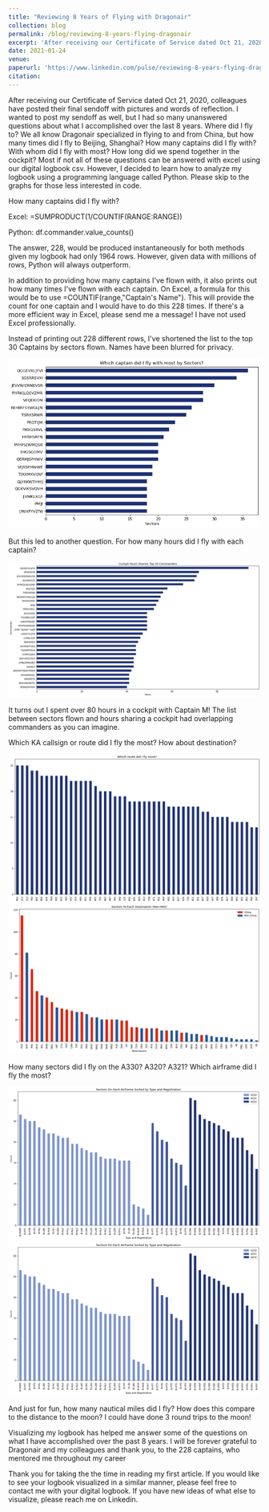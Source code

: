 ```yaml
---
title: "Reviewing 8 Years of Flying with Dragonair"
collection: blog
permalink: /blog/reviewing-8-years-flying-dragonair
excerpt: 'After receiving our Certificate of Service dated Oct 21, 2020, colleagues have posted their final sendoff with pictures and words of reflection. I wanted to post my sendoff as well, but I had so many unanswered questions about what I accomplished over the last 8 years. Where did I fly to?'
date: 2021-01-24
venue:
paperurl: 'https://www.linkedin.com/pulse/reviewing-8-years-flying-dragonair-azwin-lam/?trackingId=Uq5xe5q2H2R3gYW2DrTWwg%3D%3D'
citation:
---
```

<!-- This paper is about the number 1. The number 2 is left for future work. -->

<!-- [Download paper here](http://academicpages.github.io/files/paper1.pdf) -->

<!-- Recommended citation: Your Name, You. (2009). "Paper Title Number 1." <i>Journal 1</i>. 1(1). -->

After receiving our Certificate of Service dated Oct 21, 2020, colleagues have posted their final sendoff with pictures and words of reflection. I wanted to post my sendoff as well, but I had so many unanswered questions about what I accomplished over the last 8 years. Where did I fly to? We all know Dragonair specialized in flying to and from China, but how many times did I fly to Beijing, Shanghai? How many captains did I fly with? With whom did I fly with most? How long did we spend together in the cockpit? Most if not all of these questions can be answered with excel using our digital logbook csv. However, I decided to learn how to analyze my logbook using a programming language called Python. Please skip to the graphs for those less interested in code.

How many captains did I fly with?

Excel: =SUMPRODUCT(1/COUNTIF(RANGE:RANGE))

Python: df.commander.value_counts()

The answer, 228, would be produced instantaneously for both methods given my logbook had only 1964 rows. However, given data with millions of rows, Python will always outperform.

In addition to providing how many captains I've flown with, it also prints out how many times I've flown with each captain. On Excel, a formula for this would be to use =COUNTIF(range,"Captain's Name"). This will provide the count for one captain and I would have to do this 228 times. If there's a more efficient way in Excel, please send me a message! I have not used Excel professionally.

Instead of printing out 228 different rows, I've shortened the list to the top 30 Captains by sectors flown. Names have been blurred for privacy.

<img src="images/pilot log book/Which captain did I fly with most by sectors.png" alt="Most Sectors Flown" title="Most Sectors Flown"/>

But this led to another question. For how many hours did I fly with each captain?

<img src="images/pilot log book/Cockpit Hours Shared Top 30 Commanders.png" alt="Shared Top 30 Commanders" title="Shared Top 30 Commanders"/>

It turns out I spent over 80 hours in a cockpit with Captain M! The list between sectors flown and hours sharing a cockpit had overlapping commanders as you can imagine.

Which KA callsign or route did I fly the most? How about destination?

<img src="images/pilot log book/Which route did I fly most.png" alt="Which route did I fly most.png" title="Which route did I fly most.png"/>

<img src="images/pilot log book/Destinations Count Not Hong Kong.png" alt="Destinations Count Not Hong Kong" title="Destinations Count Not Hong Kong"/>


How many sectors did I fly on the A330? A320? A321? Which airframe did I fly the most?

<img src="images/pilot log book/Sectors By Airframe.png" alt="Which aircraft type did I fly most" title="Which aircraft type did I fly most"/>

<img src="images/pilot log book/Sectors By Airframe.png" alt="Sectors By Airframe" title="Sectors By Airframe"/>

And just for fun, how many nautical miles did I fly? How does this compare to the distance to the moon? I could have done 3 round trips to the moon!

Visualizing my logbook has helped me answer some of the questions on what I have accomplished over the past 8 years. I will be forever grateful to Dragonair and my colleagues and thank you, to the 228 captains, who mentored me throughout my career

Thank you for taking the the time in reading my first article. If you would like to see your logbook visualized in a similar manner, please feel free to contact me with your digital logbook. If you have new ideas of what else to visualize, please reach me on Linkedin.